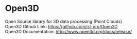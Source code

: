 # Open3D
Open Source library for 3D data processing (Point Clouds) </br>
Open3D Github Link: https://github.com/isl-org/Open3D  </br>
Open3D Documentation: http://www.open3d.org/docs/release/ </br>

